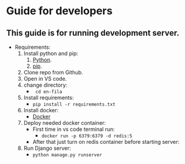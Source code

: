 # Guide for developers

## This guide is for running development server.

- Requirements:
    1. Install python and pip: 
        1. [Python](https://realpython.com/installing-python/).
        2. [pip](https://phoenixnap.com/kb/install-pip-windows).
    2. Clone repo from Github.
    3. Open in VS code.
    4. change directory:
        - ` cd en-fila`
    5. Install requirements:
        - `pip install -r requirements.txt`
    6. Install docker:
        - [Docker](https://docs.docker.com/desktop/windows/install/)
    7. Deploy needed docker container:
        - First time in vs code terminal run:
           - `docker run -p 6379:6379 -d redis:5`
        - After that just turn on redis container before starting server:
    8. Run Django server:
        - `python manage.py runserver`



